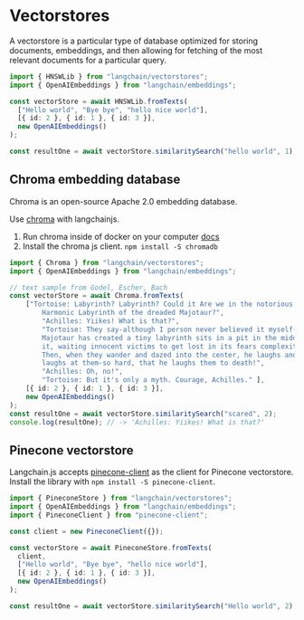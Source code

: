 # Vectorstores

A vectorstore is a particular type of database optimized for storing documents, embeddings, and then allowing for fetching of the most relevant documents for a particular query.

```typescript
import { HNSWLib } from "langchain/vectorstores";
import { OpenAIEmbeddings } from "langchain/embeddings";

const vectorStore = await HNSWLib.fromTexts(
  ["Hello world", "Bye bye", "hello nice world"],
  [{ id: 2 }, { id: 1 }, { id: 3 }],
  new OpenAIEmbeddings()
);

const resultOne = await vectorStore.similaritySearch("hello world", 1);
```

## Chroma embedding database
Chroma is an open-source Apache 2.0 embedding database. 

Use [chroma](https://github.com/chroma-core/chroma) with langchainjs. 

1. Run chroma inside of docker on your computer [docs](https://docs.trychroma.com/api-reference)
2. Install the chroma js client. `npm install -S chromadb`

```typescript
import { Chroma } from "langchain/vectorstores";
import { OpenAIEmbeddings } from "langchain/embeddings";

// text sample from Godel, Escher, Bach
const vectorStore = await Chroma.fromTexts(
    ["Tortoise: Labyrinth? Labyrinth? Could it Are we in the notorious Little\
        Harmonic Labyrinth of the dreaded Majotaur?",
        "Achilles: Yiikes! What is that?",
        "Tortoise: They say-although I person never believed it myself-that an I\
        Majotaur has created a tiny labyrinth sits in a pit in the middle of\
        it, waiting innocent victims to get lost in its fears complexity.\
        Then, when they wander and dazed into the center, he laughs and\
        laughs at them-so hard, that he laughs them to death!",
        "Achilles: Oh, no!",
        "Tortoise: But it's only a myth. Courage, Achilles." ],
    [{ id: 2 }, { id: 1 }, { id: 3 }],
    new OpenAIEmbeddings()
);
const resultOne = await vectorStore.similaritySearch("scared", 2);
console.log(resultOne); // -> 'Achilles: Yiikes! What is that?'
```

## Pinecone vectorstore

Langchain.js accepts [pinecone-client](https://github.com/rileytomasek/pinecone-client) as the client for Pinecone vectorstore. Install the library with `npm install -S pinecone-client`.

```typescript
import { PineconeStore } from "langchain/vectorstores";
import { OpenAIEmbeddings } from "langchain/embeddings";
import { PineconeClient } from "pinecone-client";

const client = new PineconeClient({});

const vectorStore = await PineconeStore.fromTexts(
  client,
  ["Hello world", "Bye bye", "hello nice world"],
  [{ id: 2 }, { id: 1 }, { id: 3 }],
  new OpenAIEmbeddings()
);

const resultOne = await vectorStore.similaritySearch("Hello world", 2);
```
